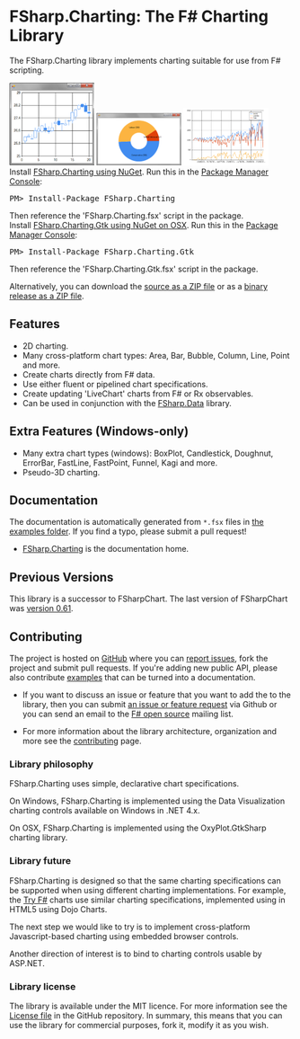 FSharp.Charting: The F# Charting Library
========================================

The FSharp.Charting library implements charting suitable for use from F# scripting.

<div>
 <img src="images/IC523409.png" width="30%" >
 <img src="images/IC523435.png" width="30%" >
 <img src="images/IC36812.png" width="30%" >
</div>

<div class="row">
  <div class="span1"></div>
  <div class="span6">
    <div class="well well-small" id="nuget">
      Install <a href="https://nuget.org/packages/FSharp.Charting">FSharp.Charting using NuGet</a>.
      Run this in the <a href="http://docs.nuget.org/docs/start-here/using-the-package-manager-console">Package Manager Console</a>:
      <pre>PM> Install-Package FSharp.Charting</pre>
      Then reference the 'FSharp.Charting.fsx' script in the package.
    </div>
  </div>
  <div class="span1"></div>
</div>

<div class="row">
  <div class="span1"></div>
  <div class="span6">
    <div class="well well-small" id="nuget">
      Install <a href="https://nuget.org/packages/FSharp.Charting.Gtk">FSharp.Charting.Gtk using NuGet on OSX</a>.
      Run this in the <a href="http://docs.nuget.org/docs/start-here/using-the-package-manager-console">Package Manager Console</a>:
      <pre>PM> Install-Package FSharp.Charting.Gtk</pre>
      Then reference the 'FSharp.Charting.Gtk.fsx' script in the package.
    </div>
  </div>
  <div class="span1"></div>
</div>

Alternatively, you can download the [source as a ZIP file][source] or as a [binary release as a ZIP file][release].

Features 
--------

* 2D charting.
* Many cross-platform chart types: Area, Bar, Bubble, Column, Line, Point and more.
* Create charts directly from F# data.
* Use either fluent or pipelined chart specifications.
* Create updating 'LiveChart' charts from F# or Rx observables.
* Can be used in conjunction with the [FSharp.Data](http://fsharp.github.io/FSharp.Data) library</a>.

Extra Features (Windows-only)
--------

* Many extra chart types (windows): BoxPlot, Candlestick, Doughnut, ErrorBar, FastLine, FastPoint, Funnel, Kagi and more.
* Pseudo-3D charting.

Documentation
-------------

The documentation is automatically generated from `*.fsx` files in  [the examples folder][examples]. 
If you find a typo, please submit a pull request!

 * [FSharp.Charting](fsharpcharting.html) is the documentation home.

Previous Versions
-----------------

This library is a successor to FSharpChart. The last version of FSharpChart was [version 0.61][fsharpchart61].

Contributing
------------

The project is hosted on [GitHub][gh] where you can [report issues][issues], fork 
the project and submit pull requests. If you're adding new public API, please also 
contribute [examples][examples] that can be turned into a documentation.

 * If you want to discuss an issue or feature that you want to add the to the library,
   then you can submit [an issue or feature request][issues] via Github or you can 
   send an email to the [F# open source][fsharp-oss] mailing list.

 * For more information about the library architecture, organization and more
   see the [contributing](contributing.html) page.

### Library philosophy

FSharp.Charting uses simple, declarative chart specifications.

On Windows, FSharp.Charting is implemented using the Data Visualization charting controls 
available on Windows in .NET 4.x.

On OSX, FSharp.Charting is implemented using the OxyPlot.GtkSharp charting library.

### Library future

FSharp.Charting is designed so that the same charting specifications can be supported when 
using different charting implementations. For example, the [Try F#](http://tryfsharp.org)
charts use similar charting specifications, implemented using in HTML5 using Dojo Charts.

The next step we would like to try is to implement cross-platform Javascript-based charting using
embedded browser controls.

Another direction of interest is to bind to charting controls usable by ASP.NET.


### Library license

The library is available under the MIT licence. For more information see the 
[License file][readme] in the GitHub repository. In summary, this means that you can 
use the library for commercial purposes, fork it, modify it as you wish.

  [source]: https://github.com/fsharp/FSharp.Charting/zipball/master
  [release]: https://github.com/fsharp/FSharp.Charting/zipball/release
  [examples]: https://github.com/fsharp/FSharp.Charting/tree/master/examples
  [gh]: https://github.com/fsharp/FSharp.Charting
  [issues]: https://github.com/fsharp/FSharp.Charting/issues
  [readme]: https://github.com/fsharp/FSharp.Charting/blob/master/README.md
  [fsharp-oss]: http://groups.google.com/group/fsharp-opensource
  [fsharpchart61]: http://code.msdn.microsoft.com/windowsdesktop/FSharpChart-b59073f5
